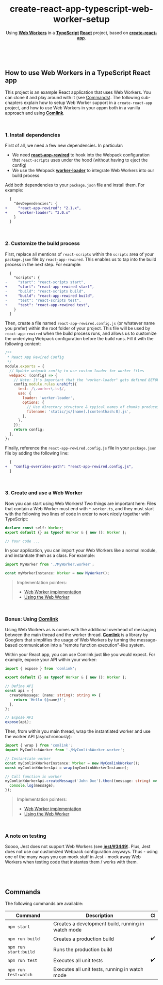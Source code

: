 <div align="center">

# create-react-app-typescript-web-worker-setup

Using **[Web Workers](https://developer.mozilla.org/en-US/docs/Web/API/Web_Workers_API/Using_web_workers)** in a
**[TypeScript](https://github.com/microsoft/TypeScript)** **[React](https://github.com/facebook/react)** project, based on
**[create-react-app](https://github.com/facebook/create-react-app)**.

</div>

<br><br><br>

## How to use Web Workers in a TypeScript React app

This project is an example React application that uses Web Workers. You can clone it and play around with it (see [Commands](#commands)).
The following sub-chapters explain how to setup Web Worker support in a `create-react-app` project, and how to use Web Workers in your appm
both in a vanilla approach and using **[Comlink](https://github.com/GoogleChromeLabs/comlink)**.

<br>

### 1. Install dependencies

First of all, we need a few new dependencies. In particular:

- We need **[react-app-rewired](https://github.com/timarney/react-app-rewired)** to hook into the Webpack configuration that `react-scripts`
  uses under the hood (without having to eject the config)
- We use the Webpack **[worker-loader](https://github.com/webpack-contrib/worker-loader)** to integrate Web Workers into our build process

Add both dependencies to your `package.json` file and install them. For example:

```diff
  {
    "devDependencies": {
+     "react-app-rewired": "2.1.x",
+     "worker-loader": "3.0.x"
    }
  }
```

<br>

### 2. Customize the build process

First, replace all mentions of `react-scripts` within the `scripts` area of your `package.json` file by `react-app-rewired`. This enables us
to tap into the build process in the next step. For example:

```diff
  {
    "scripts": {
-     "start": "react-scripts start",
+     "start": "react-app-rewired start",
-     "build": "react-scripts build",
+     "build": "react-app-rewired build",
-     "test": "react-scripts test",
+     "test": "react-app-rewired test",
    }
  }
```

Then, create a file named `react-app-rewired.config.js` (or whatever name you prefer) within the root folder of your project. This file will
be used by `react-app-rewired` when the build process runs, and allows us to customize the underlying Webpack configuration before the build
runs. Fill it with the following content:

```js
/**
 * React App Rewired Config
 */
module.exports = {
  // Update webpack config to use custom loader for worker files
  webpack: (config) => {
    // Note: It's important that the "worker-loader" gets defined BEFORE the TypeScript loader!
    config.module.rules.unshift({
      test: /\.worker\.ts$/,
      use: {
        loader: 'worker-loader',
        options: {
          // Use directory structure & typical names of chunks produces by "react-scripts"
          filename: 'static/js/[name].[contenthash:8].js',
        },
      },
    });
    return config;
  },
};
```

Finally, reference the `react-app-rewired.config.js` file in your `package.json` file by adding the following line:

```diff
  {
+   "config-overrides-path": "react-app-rewired.config.js",
  }
```

<br>

### 3. Create and use a Web Worker

Now you can start using Web Workers! Two things are important here: Files that contain a Web Worker must end with `*.worker.ts`, and they
must start with the following two lines of code in order to work nicely together with TypeScript:

```ts
declare const self: Worker;
export default {} as typeof Worker & { new (): Worker };

// Your code ...
```

In your application, you can import your Web Workers like a normal module, and instantiate them as a class. For example:

```ts
import MyWorker from './MyWorker.worker';

const myWorkerInstance: Worker = new MyWorker();
```

> Implementation pointers:
>
> - [Web Worker implementation](https://github.com/dominique-mueller/react-web-worker-experiment/blob/master/src/MyWorker.worker.ts)
> - [Using the Web Worker](https://github.com/dominique-mueller/react-web-worker-experiment/blob/master/src/App.tsx#L9)

<br>

### Bonus: Using [Comlink](https://github.com/GoogleChromeLabs/comlink)

Using Web Workers as is comes with the additional overhead of messaging between the main thread and the worker thread.
**[Comlink](https://github.com/GoogleChromeLabs/comlink)** is a library by Googlers that simplifies the usage of Web Workers by turning
the message-based communication into a "remote function execution"-like system.

Within your React app, you can use Comlink just like you would expect. For example, expose your API within your worker:

```ts
import { expose } from 'comlink';

export default {} as typeof Worker & { new (): Worker };

// Define API
const api = {
  createMessage: (name: string): string => {
    return `Hello ${name}!`;
  },
};

// Expose API
expose(api);
```

Then, from within you main thread, wrap the instantiated worker and use the worker API (asynchronously):

```ts
import { wrap } from 'comlink';
import MyComlinkWorker from './MyComlinkWorker.worker';

// Instantiate worker
const myComlinkWorkerInstance: Worker = new MyComlinkWorker();
const myComlinkWorkerApi = wrap(myComlinkWorkerInstance);

// Call function in worker
myComlinkWorkerApi.createMessage('John Doe').then((message: string) => {
  console.log(message);
});
```

> Implementation pointers:
>
> - [Web Worker implementation](https://github.com/dominique-mueller/react-web-worker-experiment/blob/master/src/MyComlinkWorker.worker.ts)
> - [Using the Web Worker](https://github.com/dominique-mueller/react-web-worker-experiment/blob/master/src/App.tsx#L14)

<br>

### A note on testing

Soooo, Jest does not support Web Workers (see **[jest/#3449](https://github.com/facebook/jest/issues/3449)**). Plus, Jest does not use our
customized Webpack configuration anyways. Thus - using one of the many ways you can mock stuff in Jest - mock away Web Workers when testing
code that instantes them / works with them.

<br><br>

## Commands

The following commands are available:

| Command               | Description                                        | CI                 |
| --------------------- | -------------------------------------------------- | ------------------ |
| `npm start`           | Creates a development build, running in watch mode |                    |
| `npm run build`       | Creates a production build                         | :heavy_check_mark: |
| `npm run start:build` | Runs the production build                          |                    |
| `npm run test`        | Executes all unit tests                            | :heavy_check_mark: |
| `npm run test:watch`  | Executes all unit tests, running in watch mode     |                    |
